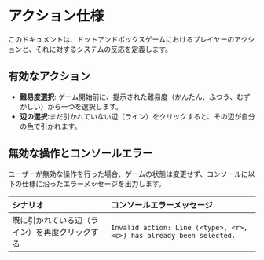 # アクション仕様

このドキュメントは、ドットアンドボックスゲームにおけるプレイヤーのアクションと、それに対するシステムの反応を定義します。

## 有効なアクション

- **難易度選択**: ゲーム開始前に、提示された難易度（かんたん、ふつう、むずかしい）から一つを選択します。
- **辺の選択**:まだ引かれていない辺（ライン）をクリックすると、その辺が自分の色で引かれます。

## 無効な操作とコンソールエラー

ユーザーが無効な操作を行った場合、ゲームの状態は変更せず、コンソールに以下の仕様に沿ったエラーメッセージを出力します。

| シナリオ | コンソールエラーメッセージ |
| :--- | :--- |
| 既に引かれている辺（ライン）を再度クリックする | `Invalid action: Line (<type>, <r>, <c>) has already been selected.` |

